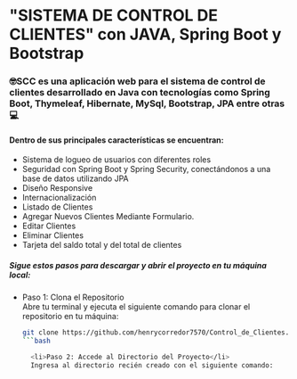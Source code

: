 <h1>"SISTEMA DE CONTROL DE CLIENTES" con JAVA, Spring Boot y Bootstrap</h1>

<h3>🤓SCC es una aplicación web para el sistema de control de clientes desarrollado en Java con tecnologías como Spring Boot, Thymeleaf, Hibernate, MySql, Bootstrap, JPA entre otras💻</h3>
<h4>Dentro de sus principales características se encuentran: </h4>
<ul>
  <li>Sistema de logueo de usuarios con diferentes roles</li>
  <li>Seguridad con Spring Boot y Spring Security, conectándonos a una base de datos utilizando JPA</li>
  <li>Diseño Responsive</li>
  <li>Internacionalización</li>
  <li>Listado de Clientes</li>
  <li>Agregar Nuevos Clientes Mediante Formulario.</li>
  <li>Editar Clientes</li>
  <li>Eliminar Clientes</li>
  <li>Tarjeta del saldo total y del total de clientes</li>
</ul>

<h5>Sigue estos pasos para descargar y abrir el proyecto en tu máquina local:</h5>
<ul>
  <li>Paso 1: Clona el Repositorio</li>
  Abre tu terminal y ejecuta el siguiente comando para clonar el repositorio en tu máquina:

```bash
git clone https://github.com/henrycorredor7570/Control_de_Clientes.git
```bash

  <li>Paso 2: Accede al Directorio del Proyecto</li>
  Ingresa al directorio recién creado con el siguiente comando:

